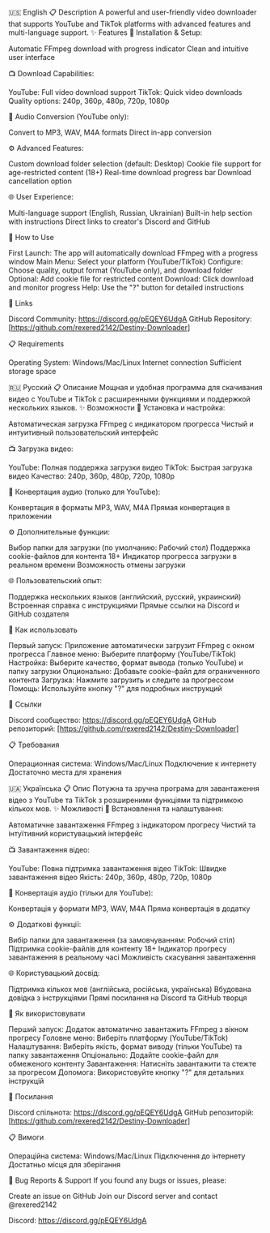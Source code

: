 🇺🇸 English
📋 Description
A powerful and user-friendly video downloader that supports YouTube and TikTok platforms with advanced features and multi-language support.
✨ Features
🔧 Installation & Setup:

Automatic FFmpeg download with progress indicator
Clean and intuitive user interface

📺 Download Capabilities:

YouTube: Full video download support
TikTok: Quick video downloads
Quality options: 240p, 360p, 480p, 720p, 1080p

🎵 Audio Conversion (YouTube only):

Convert to MP3, WAV, M4A formats
Direct in-app conversion

⚙️ Advanced Features:

Custom download folder selection (default: Desktop)
Cookie file support for age-restricted content (18+)
Real-time download progress bar
Download cancellation option

🌐 User Experience:

Multi-language support (English, Russian, Ukrainian)
Built-in help section with instructions
Direct links to creator's Discord and GitHub

🚀 How to Use

First Launch: The app will automatically download FFmpeg with a progress window
Main Menu: Select your platform (YouTube/TikTok)
Configure: Choose quality, output format (YouTube only), and download folder
Optional: Add cookie file for restricted content
Download: Click download and monitor progress
Help: Use the "?" button for detailed instructions

🔗 Links

Discord Community: https://discord.gg/pEQEY6UdgA
GitHub Repository: [https://github.com/rexered2142/Destiny-Downloader]

📋 Requirements

Operating System: Windows/Mac/Linux
Internet connection
Sufficient storage space


🇷🇺 Русский
📋 Описание
Мощная и удобная программа для скачивания видео с YouTube и TikTok с расширенными функциями и поддержкой нескольких языков.
✨ Возможности
🔧 Установка и настройка:

Автоматическая загрузка FFmpeg с индикатором прогресса
Чистый и интуитивный пользовательский интерфейс

📺 Загрузка видео:

YouTube: Полная поддержка загрузки видео
TikTok: Быстрая загрузка видео
Качество: 240p, 360p, 480p, 720p, 1080p

🎵 Конвертация аудио (только для YouTube):

Конвертация в форматы MP3, WAV, M4A
Прямая конвертация в приложении

⚙️ Дополнительные функции:

Выбор папки для загрузки (по умолчанию: Рабочий стол)
Поддержка cookie-файлов для контента 18+
Индикатор прогресса загрузки в реальном времени
Возможность отмены загрузки

🌐 Пользовательский опыт:

Поддержка нескольких языков (английский, русский, украинский)
Встроенная справка с инструкциями
Прямые ссылки на Discord и GitHub создателя

🚀 Как использовать

Первый запуск: Приложение автоматически загрузит FFmpeg с окном прогресса
Главное меню: Выберите платформу (YouTube/TikTok)
Настройка: Выберите качество, формат вывода (только YouTube) и папку загрузки
Опционально: Добавьте cookie-файл для ограниченного контента
Загрузка: Нажмите загрузить и следите за прогрессом
Помощь: Используйте кнопку "?" для подробных инструкций

🔗 Ссылки

Discord сообщество: https://discord.gg/pEQEY6UdgA
GitHub репозиторий: [https://github.com/rexered2142/Destiny-Downloader]

📋 Требования

Операционная система: Windows/Mac/Linux
Подключение к интернету
Достаточно места для хранения


🇺🇦 Українська
📋 Опис
Потужна та зручна програма для завантаження відео з YouTube та TikTok з розширеними функціями та підтримкою кількох мов.
✨ Можливості
🔧 Встановлення та налаштування:

Автоматичне завантаження FFmpeg з індикатором прогресу
Чистий та інтуїтивний користувацький інтерфейс

📺 Завантаження відео:

YouTube: Повна підтримка завантаження відео
TikTok: Швидке завантаження відео
Якість: 240p, 360p, 480p, 720p, 1080p

🎵 Конвертація аудіо (тільки для YouTube):

Конвертація у формати MP3, WAV, M4A
Пряма конвертація в додатку

⚙️ Додаткові функції:

Вибір папки для завантаження (за замовчуванням: Робочий стіл)
Підтримка cookie-файлів для контенту 18+
Індикатор прогресу завантаження в реальному часі
Можливість скасування завантаження

🌐 Користувацький досвід:

Підтримка кількох мов (англійська, російська, українська)
Вбудована довідка з інструкціями
Прямі посилання на Discord та GitHub творця

🚀 Як використовувати

Перший запуск: Додаток автоматично завантажить FFmpeg з вікном прогресу
Головне меню: Виберіть платформу (YouTube/TikTok)
Налаштування: Виберіть якість, формат виводу (тільки YouTube) та папку завантаження
Опціонально: Додайте cookie-файл для обмеженого контенту
Завантаження: Натисніть завантажити та стежте за прогресом
Допомога: Використовуйте кнопку "?" для детальних інструкцій

🔗 Посилання

Discord спільнота: https://discord.gg/pEQEY6UdgA
GitHub репозиторій: [https://github.com/rexered2142/Destiny-Downloader]

📋 Вимоги

Операційна система: Windows/Mac/Linux
Підключення до інтернету
Достатньо місця для зберігання


🐛 Bug Reports & Support
If you found any bugs or issues, please:

Create an issue on GitHub
Join our Discord server and contact @rexered2142

Discord: https://discord.gg/pEQEY6UdgA
